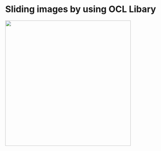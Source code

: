 # Sliding images by using OCL Libary


<img src="https://s6.gifyu.com/images/ezgif.com-gif-maker-110f3107a6ce737fe.gif" width=400px />

